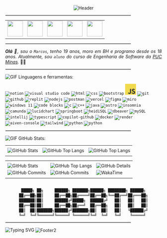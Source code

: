 <div align="center">


  <img align="center" alt="Header" src="https://github.com/user-attachments/assets/1cf5746a-5f84-40e7-b118-780d5dcbb424" style="max-width: 100%; height: auto; object-fit: cover;" />
</div>
<hr style="border: 1px solid #ccc; width: 80%;"/>
<div align="center">
  <table>
    <tr>
      <td><a href="https://github.com/marcosffp" target="_blank"><img src="https://cdn.iconscout.com/icon/free/png-256/free-github-logo-icon-download-in-svg-png-gif-file-formats--70-flat-social-icons-color-pack-logos-432516.png?f=webp&w=256" width="50px" height="50px"/></a></td>
      <td><a href="https://replit.com/@mafpinto"><img src="https://img.icons8.com/ios_filled/200/228BE6/replit.png" width="50px" height="50px"/></a></td>
      <td><a href="mailto:marcosferralbe@gmail.com" target="_blank"><img src="https://cdn-icons-png.flaticon.com/512/9840/9840619.png" width="50px" height="50px"/></a></td>
      <td><a href="https://www.instagram.com/marcos.fkp/" target="_blank"><img src="https://cdn-icons-png.flaticon.com/512/747/747976.png" width="50px" height="50px"/></a></td>
      <td><a href="https://www.linkedin.com/in/marcos-alberto-4502a6304/" target="_blank"><img src="https://www.iconpacks.net/icons/1/free-linkedin-icon-130-thumb.png" width="50px" height="50px"/></a></td>
    </tr>
  </table>
</div>

<hr style="border: 1px solid #ccc; width: 80%;"/>
<div align="justify">
  <i><b>Olá</b> 👋, sou o <code>Marcos</code>, tenho 19 anos, moro em BH e programo desde os 18 anos. Atualmente, sou <code>aluno</code> do curso de Engenharia de Software da <a href="https://www.pucminas.br/" target="_blank">PUC Minas</a>.</i> 👨‍💻<br />
</div>

<hr style="border: 1px solid #ccc; width: 80%;"/>


<img height="20" alt="GIF" src="https://github.com/joaopauloaramuni/joaopauloaramuni/blob/main/img/skills.gif?raw=true"/>&nbsp;Linguagens e ferramentas:




<code><img height="35" alt="notion" src="https://cdn.iconscout.com/icon/free/png-256/free-notion-2296040-1911999.png?f=webp&w=256"></code>
<code><img height="35" alt="visual studio code" src="https://upload.wikimedia.org/wikipedia/commons/thumb/9/9a/Visual_Studio_Code_1.35_icon.svg/512px-Visual_Studio_Code_1.35_icon.svg.png?20210804221519g"></code>
<code><img height="35" alt="html" src="https://cdn-icons-png.flaticon.com/512/732/732212.png"></code>
<code><img height="35" alt="css" src="https://logospng.org/download/css-3/logo-css-3-2048.png"></code>
<code><img height="35" alt="bootstrap" src="https://upload.wikimedia.org/wikipedia/commons/thumb/b/b2/Bootstrap_logo.svg/2560px-Bootstrap_logo.svg.png"></code>
<code><img height="35" alt="javascript" src="https://raw.githubusercontent.com/github/explore/80688e429a7d4ef2fca1e82350fe8e3517d3494d/topics/javascript/javascript.png"></code>
<code><img height="35" alt="git" src="https://upload.wikimedia.org/wikipedia/commons/thumb/3/3f/Git_icon.svg/2048px-Git_icon.svg.png"></code>
<code><img height="35" alt="github" src="https://encrypted-tbn0.gstatic.com/images?q=tbn:ANd9GcRzpUN6yhPjDbIPLhCSEXdnqaBqCj4IYrrbHw&s"></code>
<code><img height="35" alt="replit" src="https://play-lh.googleusercontent.com/baV9RL2D0iV8JkTtCzSxeLf6XxCJMWQYbyXMqyQfc0OQGtjkCyUenUbLb5tefYfMxfU"></code>
<code><img height="35" alt="nodejs" src="https://cdn-icons-png.flaticon.com/512/5968/5968322.png"></code>
<code><img height="35" alt="postman" src="https://www.dockhunt.com/_next/image?url=https%3A%2F%2Fdockhunt-images.nyc3.cdn.digitaloceanspaces.com%2F04e04350-1ef9-40d5-893f-aa743ad3435c&w=256&q=75"></code>
<code><img height="35" alt="vercel" src="https://assets.vercel.com/image/upload/front/favicon/vercel/180x180.png"></code>
<code><img height="35" alt="figma" src="https://cdn-icons-png.flaticon.com/512/5968/5968705.png"></code>
<code><img height="35" alt="miro" src="https://files.readme.io/17d4a23-miro-logo-color-square.png"></code>
<code><img height="35" alt="windows 11" src="https://img.icons8.com/?size=512&id=TuXN3JNUBGOT&format=png"></code>
<code><img height="35" alt="code blocks" src="https://images.icon-icons.com/1508/PNG/512/codeblocks_104542.png"></code>
<code><img height="35" alt="c" src="https://www.dialhost.com.br/blog/wp-content/uploads/2019/09/C_logo-6-150x150.png"></code>
<code><img height="35" alt="c++" src="https://upload.wikimedia.org/wikipedia/commons/thumb/1/18/ISO_C%2B%2B_Logo.svg/1822px-ISO_C%2B%2B_Logo.svg.png"></code>
<code><img height="35" alt="java" src="https://cdn-icons-png.flaticon.com/512/226/226777.png"></code>
<code><img height="35" alt="astro" src="https://astro.build/assets/press/astro-icon-light-gradient.png"></code>
<code><img height="35" alt="insomnia" src="https://encrypted-tbn0.gstatic.com/images?q=tbn:ANd9GcRsQKJrkgkZqkkVUXnYdqATpo6PjVWKG8N1GA&s"></code>
<code><img height="35" alt="camunda" src="https://www.holunda.io/camunda-bpm-data/snapshot/assets/img/camunda-logo.png"></code>
<code><img height="35" alt="lucidchart" src="https://store-images.s-microsoft.com/image/apps.7736.f1e439b9-777e-47dd-b695-f05d19eb7b38.8ee3e6f6-c400-4919-811d-59b0cd18fa41.e5bd6ef7-31e5-4ca5-a5c6-79be979af666.png"></code>
<code><img height="35" alt="springboot" src="https://devkico.itexto.com.br/wp-content/uploads/2014/08/spring-boot-project-logo.png"></code>
<code><img height="35" alt="heidiSQL" src="https://upload.wikimedia.org/wikipedia/commons/3/32/HeidiSQL_logo_image.png"></code>
<code><img height="35" alt="dbeaver" src="https://upload.wikimedia.org/wikipedia/commons/thumb/b/b5/DBeaver_logo.svg/1200px-DBeaver_logo.svg.png"></code>
<code><img height="35" alt="mySQL" src="https://icons.veryicon.com/png/o/system/inspur-cloud-icon/rds-mysql.png"></code>
<code><img height="35" alt="intellij" src="https://upload.wikimedia.org/wikipedia/commons/thumb/e/ef/JetBrains_IntelliJ_IDEA_Product_Icon.svg/1200px-JetBrains_IntelliJ_IDEA_Product_Icon.svg.png"></code>
<code><img height="35" alt="typescript" src="https://cdn-icons-png.freepik.com/512/5968/5968381.png"></code>
<code><img height="35" alt="copilot-github" src="https://github.gallerycdn.vsassets.io/extensions/github/copilot/1.245.0/1731090115721/Microsoft.VisualStudio.Services.Icons.Default"></code>
<code><img height="35" alt="docker" src="https://cdn4.iconfinder.com/data/icons/logos-and-brands/512/97_Docker_logo_logos-512.png"></code>
<code><img height="35" alt="render" src="https://github.com/user-attachments/assets/98b87858-02bc-4822-bd49-ef66df57f7db"></code>
<code><img height="35" alt="aiven-console" src="https://assets.wheelhouse.com/media/_solution_logo_09222023_26755928.png"></code>
<code><img height="35" alt="tailwind" src="https://github.com/user-attachments/assets/a0cbfc37-5c80-4835-90b3-019a03916068"></code>
<code><img height="35" alt="python" src="https://github.com/user-attachments/assets/74a30a66-b864-4073-97de-913f33372945"></code>
<code><img height="35" alt="python" src="https://upload.wikimedia.org/wikipedia/commons/thumb/c/c3/Python-logo-notext.svg/1200px-Python-logo-notext.svg.png"></code>

</div>

<hr style="border: 1px solid #ccc; width: 80%;"/>



<img height="20" alt="GIF" src="https://github.com/joaopauloaramuni/joaopauloaramuni/blob/main/img/graphic.gif?raw=true" />&nbsp;GitHub Stats:





<div align="center">
<table>
<tr>
 <td align="center" colspan="3"></td>
</tr> 
<tr>
<td>
<img alt="GitHub Stats" src="https://github-readme-stats.vercel.app/api?username=marcosffp&show=reviews,discussions_started,discussions_answered,prs_merged,prs_merged_percentage&rank_icon=percentile&theme=dark&locale=pt-br&card_width=480"/>
</td>
<td>
<img alt="GitHub Top Langs" src="https://github-readme-stats.vercel.app/api/top-langs/?username=marcosffp&theme=dark&locale=pt-br&langs_count=7"/>
</td>
<td>
<img alt="GitHub Top Langs" src="https://github-readme-stats.vercel.app/api/top-langs/?username=marcosffp&layout=pie&theme=dark&locale=pt-br"/>
</td>
</tr>
<tr>
 <td align="center" colspan="3"></td>
</tr> 
</table>
<table>
<tr>
 <td align="center" colspan="3"></td>
</tr> 
<tr>
<td>
<img alt="GitHub Stats" width="200px" src="http://github-profile-summary-cards.vercel.app/api/cards/stats?username=marcosffp&theme=github_dark"/>
</td>
<td>
<img alt="GitHub Top Langs" width="200px" src="http://github-profile-summary-cards.vercel.app/api/cards/repos-per-language?username=marcosffp&theme=github_dark"/>
</td>
<td>
<img alt="GitHub Details" width="420px" src="http://github-profile-summary-cards.vercel.app/api/cards/profile-details?username=marcosffp&theme=github_dark"/>
</td>
</tr>
<tr>
<td>
<img alt="GitHub Commits" width="200px" src="http://github-profile-summary-cards.vercel.app/api/cards/productive-time?username=marcosffp&theme=github_dark&utcOffset=8"/>
</td>
<td>
<img alt="GitHub Commits" width="200px" src="http://github-profile-summary-cards.vercel.app/api/cards/most-commit-language?username=marcosffp&theme=github_dark"/>
</td>
<td>
<img alt="WakaTime" width="420" src="https://github-readme-stats.vercel.app/api/wakatime?username=marcosffp&theme=dark&layout=compact"/>
</td>
</tr>
<tr>
 <td align="center" colspan="3"></td>
</tr> 
</table>
</div>
</div>


<div align="center">
  
```text
  
 █████╗ ██╗     ██████╗ ███████╗██████╗ ████████╗ ██████╗ 
██╔══██╗██║     ██╔══██╗██╔════╝██╔══██╗╚══██╔══╝██╔═══██╗
███████║██║     ██████╔╝█████╗  ██████╔╝   ██║   ██║   ██║
██╔══██║██║     ██╔══██╗██╔══╝  ██╔══██╗   ██║   ██║   ██║
██║  ██║███████╗██████╔╝███████╗██║  ██║   ██║   ╚██████╔╝
   ╚═╝  ╚═╝╚══════╝╚═════╝ ╚══════╝╚═╝  ╚═╝   ╚═╝    ╚═════╝    
```

</div>


<hr style="border: 1px solid #ccc; width: 80%;"/>

<img src="https://readme-typing-svg.demolab.com?font=Fira+Code&pause=1000&color=06b5ff&width=435&lines=//Foi+um+prazer+ter+voc%C3%AA+por+aqui!;//Volte+sempre!" alt="Typing SVG" />
<img align="center" alt="Footer2" src="https://capsule-render.vercel.app/api?type=waving&height=100&color=DCDCDC&section=footer" width="1000" />

